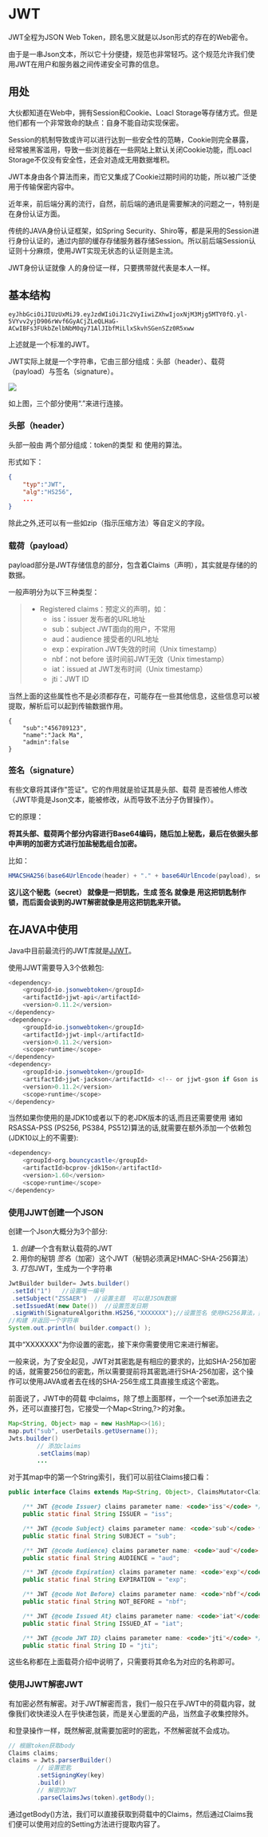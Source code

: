 # JWT

JWT全程为JSON Web Token，顾名思义就是以Json形式的存在的Web密令。

由于是一串Json文本，所以它十分便捷，规范也非常轻巧。这个规范允许我们使用JWT在用户和服务器之间传递安全可靠的信息。

## 用处

大伙都知道在Web中，拥有Session和Cookie、Loacl Storage等存储方式。但是他们都有一个非常致命的缺点：自身不能自动实现保密。

Session的机制导致或许可以进行达到一些安全性的范畴，Cookie则完全暴露，经常被黑客滥用，导致一些浏览器在一些网站上默认关闭Cookie功能，而Loacl Storage不仅没有安全性，还会对造成无用数据堆积。

JWT本身由各个算法而来，而它又集成了Cookie过期时间的功能，所以被广泛使用于传输保密内容中。

近年来，前后端分离的流行，自然，前后端的通讯是需要解决的问题之一，特别是在身份认证方面。

传统的JAVA身份认证框架，如Spring Security、Shiro等，都是采用的Session进行身份认证的，通过内部的缓存存储服务器存储Session。所以前后端Session认证则十分麻烦，使用JWT实现无状态的认证则是主流。

JWT身份认证就像 人的身份证一样，只要携带就代表是本人一样。

## 基本结构

```
eyJhbGciOiJIUzUxMiJ9.eyJzdWIiOiJ1c2VyIiwiZXhwIjoxNjM3Mjg5MTY0fQ.yl-5VYvv2yjD906rWvf6GyACjZLeQLHaG-ACwIBFs3FUkbZelbNbM0qy71AlJIbfMiLlxSkvhSGenSZz0R5xww
```

上述就是一个标准的JWT。

JWT实际上就是一个字符串，它由三部分组成：头部（header）、载荷（payload）与签名（signature）。

![](../picture/aHR0cHM6Ly9pLmxvbGkubmV0LzIwMTkvMTAvMTUvRXFZTm9iN1ZGOHRTZUdqLnBuZw.png)

如上图，三个部分使用“.”来进行连接。

### 头部（header）

头部一般由 两个部分组成：token的类型 和 使用的算法。

形式如下：

```json
{
    "typ":"JWT",
	"alg":"HS256",
    ...
}
```

除此之外,还可以有一些如zip（指示压缩方法）等自定义的字段。

### 载荷（payload）

payload部分是JWT存储信息的部分，包含着Claims（声明），其实就是存储的的数据。

一般声明分为以下三种类型：

> * Registered claims：预定义的声明，如：
>   * iss：issuer 发布者的URL地址
>   * sub：subject JWT面向的用户，不常用
>   * aud：audience 接受者的URL地址
>   * exp：expiration JWT失效的时间（Unix timestamp）
>   * nbf：not before 该时间前JWT无效（Unix timestamp）
>   * iat：issued at JWT发布时间（Unix timestamp）
>   * jti：JWT ID

当然上面的这些属性也不是必须都存在，可能存在一些其他信息，这些信息可以被提取，解析后可以起到传输数据作用。

```
{
    "sub":"456789123",
    "name":"Jack Ma",
    "admin":false
}
```

### 签名（signature）

有些文章将其译作"签证"。它的作用就是验证其是头部、载荷 是否被他人修改（JWT毕竟是Json文本，能被修改，从而导致不法分子伪冒操作）。

它的原理：

**将其头部、载荷两个部分内容进行Base64编码，随后加上秘匙，最后在依据头部中声明的加密方式进行加盐秘匙组合加密。**

比如：

```java
HMACSHA256(base64UrlEncode(header) + "." + base64UrlEncode(payload), secret)
```

**这儿这个秘匙（secret） 就像是一把钥匙，生成 签名 就像是 用这把钥匙制作锁，而后面会谈到的JWT解密就像是用这把钥匙来开锁。**





## 在JAVA中使用

Java中目前最流行的JWT库就是[JJWT](https://github.com/jwtk/jjwt)。

使用JJWT需要导入3个依赖包:

```java
<dependency>
    <groupId>io.jsonwebtoken</groupId>
    <artifactId>jjwt-api</artifactId>
    <version>0.11.2</version>
</dependency>
<dependency>
    <groupId>io.jsonwebtoken</groupId>
    <artifactId>jjwt-impl</artifactId>
    <version>0.11.2</version>
    <scope>runtime</scope>
</dependency>
<dependency>
    <groupId>io.jsonwebtoken</groupId>
    <artifactId>jjwt-jackson</artifactId> <!-- or jjwt-gson if Gson is preferred -->
    <version>0.11.2</version>
    <scope>runtime</scope>
</dependency>
```

当然如果你使用的是JDK10或者以下的老JDK版本的话,而且还需要使用 诸如RSASSA-PSS (PS256, PS384, PS512)算法的话,就需要在额外添加一个依赖包(JDK10以上的不需要):

```java
<dependency>
    <groupId>org.bouncycastle</groupId>
    <artifactId>bcprov-jdk15on</artifactId>
    <version>1.60</version>
    <scope>runtime</scope>
</dependency>
```



### 使用JJWT创建一个JSON

创建一个Json大概分为3个部分:

1. *创建*一个含有默认载荷的JWT
2. 用你的秘钥 *签名*（加密）这个JWT（秘钥必须满足HMAC-SHA-256算法）
3. *打包*JWT，生成为一个字符串

```java
JwtBuilder builder= Jwts.builder()
 .setId("1")   //设置唯一编号
 .setSubject("ZSSAER")  //设置主题  可以是JSON数据
 .setIssuedAt(new Date())  //设置签发日期
 .signWith(SignatureAlgorithm.HS256,"XXXXXXX");//设置签名 使用HS256算法，并设置SecretKey(字符串)
//构建 并返回一个字符串 
System.out.println( builder.compact() );
```

其中“XXXXXXX"为你设置的密匙，接下来你需要使用它来进行解密。

一般来说，为了安全起见，JWT对其密匙是有相应的要求的，比如SHA-256加密的话，就需要256位的密匙，所以需要提前将其密匙进行SHA-256加密，这个操作可以使用JAVA或者去在线的SHA-256生成工具直接生成这个密匙。



前面说了，JWT中的荷载 中claims，除了想上面那样，一个一个set添加进去之外，还可以直接打包，它接受一个Map<String,?>的对象。

```java
Map<String, Object> map = new HashMap<>(16);
map.put("sub", userDetails.getUsername());
Jwts.builder()
        // 添加claims
        .setClaims(map)
    	...
```

对于其map中的第一个String索引，我们可以前往Claims接口看：

```java
public interface Claims extends Map<String, Object>, ClaimsMutator<Claims> {

    /** JWT {@code Issuer} claims parameter name: <code>"iss"</code> */
    public static final String ISSUER = "iss";

    /** JWT {@code Subject} claims parameter name: <code>"sub"</code> */
    public static final String SUBJECT = "sub";

    /** JWT {@code Audience} claims parameter name: <code>"aud"</code> */
    public static final String AUDIENCE = "aud";

    /** JWT {@code Expiration} claims parameter name: <code>"exp"</code> */
    public static final String EXPIRATION = "exp";

    /** JWT {@code Not Before} claims parameter name: <code>"nbf"</code> */
    public static final String NOT_BEFORE = "nbf";

    /** JWT {@code Issued At} claims parameter name: <code>"iat"</code> */
    public static final String ISSUED_AT = "iat";

    /** JWT {@code JWT ID} claims parameter name: <code>"jti"</code> */
    public static final String ID = "jti";
```

这些名称都在上面载荷介绍中说明了，只需要将其命名为对应的名称即可。



### 使用JJWT解密JWT

有加密必然有解密。对于JWT解密而言，我们一般只在乎JWT中的荷载内容，就像我们收快递没人在乎快递包装，而是关心里面的产品，当然盒子收集控除外。

和登录操作一样，既然解密,就需要加密时的密匙，不然解密就不会成功。

```java
// 根据token获取body
Claims claims;
claims = Jwts.parserBuilder()
        // 设置密匙
        .setSigningKey(key)
        .build()
        // 解密的JWT
        .parseClaimsJws(token).getBody();
```

通过getBody()方法，我们可以直接获取到荷载中的Claims，然后通过Claims我们便可以使用对应的Setting方法进行提取内容了。